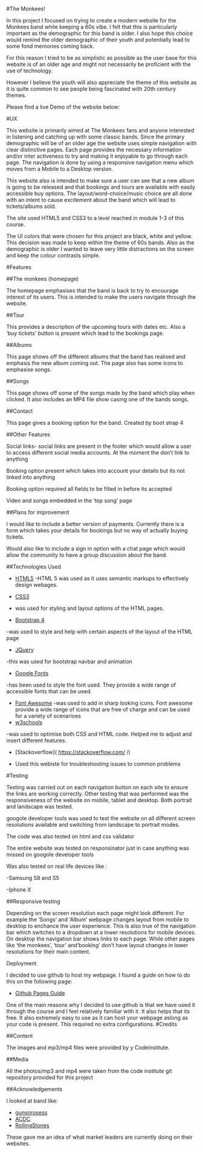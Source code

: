 #The Monkees!

 

In this project I focused on trying to create a modern website for the Monkees band while keeping a 60s vibe. I felt that this is particularly important as the demographic for this band is older. I also hope this choice would remind the older demographic of their youth and potentially lead to some fond memories coming back.

 

 

For this reason I tried to be as simplistic as possible as the user base for this website is of an older age and might not necessarily be proficient with the use of technology.

However I believe the youth will also appreciate the theme of this website as it is quite common to see people being fascinated with 20th century themes.

 

Please find a live Demo of the website below:

 

#UX

 

This website is primarily aimed at The Monkees fans and anyone interested in listening and catching up with some classic bands. Since the primary demographic will be of an older age the website uses simple navigation with clear distinctive pages. Each page provides the necessary information and/or inter activeness to try and making it enjoyable to go through each page. The navigation is done by using a responsive navigation menu which moves from a Mobile to a Desktop version.

 

This website also is intended to make sure a user can see that a new album is going to be released and that bookings and tours are available with easily accessible  buy options. The layout/word-choice/music choice are all done with an intent to cause excitement about the band which will lead to tickets/albums sold.

 

The site used HTML5 and CSS3 to a level reached in module 1-3 of this course.

 

The UI colors that were chosen for this project are black, white and yellow. This decision was made  to keep within the theme of 60s bands. Also as the demographic is older I wanted to leave very little distractions on the screen and keep the colour contrasts simple.

 

 



 

#Features

 

##The monkees (homepage) 

The homepage emphasises that the band is back to try to encourage interest of its users. This is intended to make the users navigate through the website.

 

##Tour

This provides a description of the upcoming tours with dates etc. Also a ‘buy tickets’ button is present which lead to the bookings page.

 

##Albums

This page shows off the different albums that the band has realised and emphasis the new album coming out.  The page also has some icons to emphasise songs.

 

##Songs

This page shows off some of the songs made by the band which play when clicked. It also includes an MP4 file show casing one of the bands songs.

 

##Contact 

This page gives a booking option for the band. Created by boot strap 4

 

##Other Features



Social links- social links are present in the footer which would allow a user to access different social media accounts. At the moment the don’t link to anything

 

Booking option present which takes into account your details but its not linked into anything



Booking option required all fields to be filled in before its accepted 

 

Video and songs embedded in the ‘top song’ page

 

 

##Plans for improvement

 I would like to include a better version of payments. Currently there is a form which takes your details for bookings but no way of actually buying tickets.

Would also like to include a sign in option with a chat page which would allow the community to have a group discussion about the band.





##Technologies Used

 

 

- [HTML5](https://developer.mozilla.org/en-US/docs/Web/Guide/HTML/HTML5)
-HTML 5 was used as it uses semantic markups to effectively design webages.
 

- [CSS3](https://developer.mozilla.org/en-US/docs/Web/CSS/CSS3)

- was used for styling and layout options of the HTML pages.

 

- [Bootstrap 4](https://getbootstrap.com/docs/3.3/css/) 

-was used to style and help with certain aspects of the layout of the HTML page

 

- [JQuery](https://jquery.com) 

-this was used for bootstrap navbar and animation

 

 

- [Google Fonts](https://fonts.google.com/) 

-has been used to style the font used. They provide a wide range of accessible fonts that can be used.

 

 

- [Font Awesome](https://fontawesome.com/) 
-was used to add in sharp looking icons. Font awesome provide a wide range of icons that are free of charge and can be used for a variety of scenarioes
 - [w3schools](https://www.w3schools.com/howto/howto_css_image_text.asp/)

-was used to optimise both CSS and HTML code. Helped me to adjust and insert different features.



 - [Stackoverflow](  https://stackoverflow.com/  /)  

- Used this webiste for troubleshooting issues to common problems



 

#Testing

Testing was carried out on each navigation button on each site to ensure the links are working correctly. Other testing that was performed was the responsiveness of the website on mobile, tablet and desktop. Both portrait and landscape was tested.

 

googole developer tools was used to test the website on all different screen resolutions available and switching from landscape to portrait modes.

 

The code was also tested on html and css validator

 

The entire website was tested on responsinator just in case anything was missed on googole developer tools

 

Was also tested on real life devices like :

-Samsung S8 and S5

-Iphone X

 

 

 ##Responsive testing

 

Depending on the screen resolution each page might look different. For example the ‘Songs’ and ‘Album’ webpage changes layout from mobile to desktop to enchance the user experience. This is also true of the  navigation bar which switches to a dropdown at a lower resolutions for mobile devices. On desktop the navigation bar shows links to each page. While other pages like ‘the monkees’, ‘tour’ and’booking’  don’t have layout changes in lower resolutions for their main content.



 

Deployment

 

I decided to use github to host my webpage. I found a guide on how to do this on the following page:


- [Github Pages Guide](https://guides.github.com/features/pages/)

One of the main reasons why I decided to use github is that we have used it through the course and I feel relatively familiar with it. It also helps that its free. It also extremely easy to use as it can host your webpage aslong as your code is present. This required no extra configurations.
#Credits

 

##Content

The images and mp3/mp4 files were provided by y Codeinstitute.

 

##Media

All the photos/mp3 and mp4 were taken from the code institute git repository provided for this project

 

##Acknowledgements 

I looked at band like:

- [gunsnrosess ](https://www.gunsnroses.com/) 
- [ACDC](https://www.acdc.com/) 
- [RollingStones]( https://www.rollingstones.com/) 

These gave me an idea of what market leaders are currently doing on their websites.
